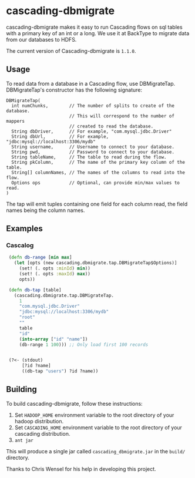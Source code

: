 cascading-dbmigrate
===================

cascading-dbmigrate makes it easy to run Cascading flows on sql tables with a
primary key of an int or a long. We use it at BackType to migrate data from our
databases to HDFS.

The current version of Cascading-dbmigrate is `1.1.0`.

Usage
-----

To read data from a database in a Cascading flow, use DBMigrateTap.
DBMigrateTap's constructor has the following signature:

    DBMigrateTap(
      int numChunks,        // The number of splits to create of the database.
                            // This will correspond to the number of mappers
                            // created to read the database.
      String dbDriver,      // For example, "com.mysql.jdbc.Driver"
      String dbUrl,         // For example, "jdbc:mysql://localhost:3306/mydb"
      String username,      // Username to connect to your database.
      String pwd,           // Password to connect to your database.
      String tableName,     // The table to read during the flow.
      String pkColumn,      // The name of the primary key column of the table.
      String[] columnNames, // The names of the columns to read into the flow.
      Options ops           // Optional, can provide min/max values to read.
    )

The tap will emit tuples containing one field for each column read, the field
names being the column names.

Examples
--------

### Cascalog

```clojure
 (defn db-range [min max]
   (let [opts (new cascading.dbmigrate.tap.DBMigrateTap$Options)]
     (set! (. opts :minId) min))
     (set! (. opts :maxId) max))
     opts))

 (defn db-tap [table]
   (cascading.dbmigrate.tap.DBMigrateTap.
     1
     "com.mysql.jdbc.Driver"
     "jdbc:mysql://localhost:3306/mydb"
     "root"
     ""
     table
     "id"
     (into-array ["id" "name"])
     (db-range 1 100))) ;; Only load first 100 records


 (?<- (stdout)
      [?id ?name]
      ((db-tap "users") ?id ?name))
```

Building
--------

To build cascading-dbmigrate, follow these instructions:

1. Set `HADOOP_HOME` environment variable to the root directory of your hadoop distribution.
2. Set `CASCADING_HOME` environment variable to the root directory of your cascading distribution.
3. `ant jar`

This will produce a single jar called `cascading_dbmigrate.jar` in the `build/`
directory.


Thanks to Chris Wensel for his help in developing this project.


